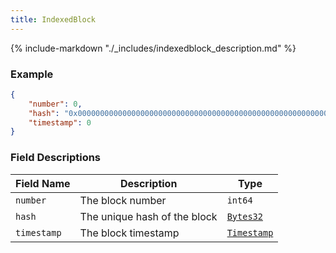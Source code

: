 ```yaml
---
title: IndexedBlock
---
```

{% include-markdown "./_includes/indexedblock_description.md" %}

### Example

```json
{
    "number": 0,
    "hash": "0x0000000000000000000000000000000000000000000000000000000000000000",
    "timestamp": 0
}
```

### Field Descriptions

| Field Name | Description | Type |
|------------|-------------|------|
| `number` | The block number | `int64` |
| `hash` | The unique hash of the block | [`Bytes32`](simpletypes.md#bytes32) |
| `timestamp` | The block timestamp | [`Timestamp`](simpletypes.md#timestamp) |

